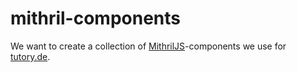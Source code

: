 # mithril-components

We want to create a collection of
[MithrilJS](http://lhorie.github.io/mithril/)-components we use for
[tutory.de](http://tutory.de).
